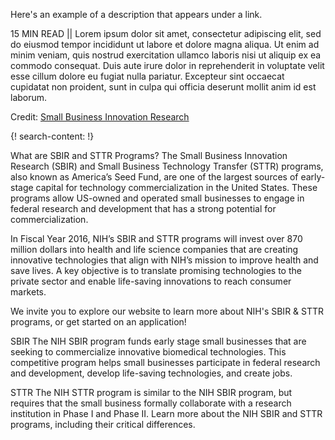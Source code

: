 Here's an example of a description that appears under a link.

15 MIN READ || Lorem ipsum dolor sit amet, consectetur adipiscing elit, sed do eiusmod tempor incididunt ut labore et dolore magna aliqua. Ut enim ad minim veniam, quis nostrud exercitation ullamco laboris nisi ut aliquip ex ea commodo consequat. Duis aute irure dolor in reprehenderit in voluptate velit esse cillum dolore eu fugiat nulla pariatur. Excepteur sint occaecat cupidatat non proident, sunt in culpa qui officia deserunt mollit anim id est laborum.

Credit: [Small Business Innovation Research ](https://sbir.nih.gov/)


{! search-content: !}

 What are SBIR and STTR Programs?
The Small Business Innovation Research (SBIR) and Small Business Technology Transfer (STTR) programs, also known as America’s Seed Fund, are one of the largest sources of early-stage capital for technology commercialization in the United States. These programs allow US-owned and operated small businesses to engage in federal research and development that has a strong potential for commercialization.

In Fiscal Year 2016, NIH’s SBIR and STTR programs will invest over 870 million dollars into health and life science companies that are creating innovative technologies that align with NIH’s mission to improve health and save lives. A key objective is to translate promising technologies to the private sector and enable life-saving innovations to reach consumer markets.

We invite you to explore our website to learn more about NIH's SBIR & STTR programs, or get started on an application!

SBIR
The NIH SBIR program funds early stage small businesses that are seeking to commercialize innovative biomedical technologies. This competitive program helps small businesses participate in federal research and development, develop life-saving technologies, and create jobs.

STTR
The NIH STTR program is similar to the NIH SBIR program, but requires that the small business formally collaborate with a research institution in Phase I and Phase II. Learn more about the NIH SBIR and STTR programs, including their critical differences.
